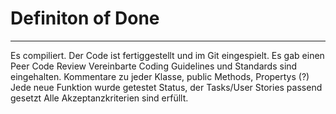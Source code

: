 # Definiton of Done
---

Es compiliert.
Der Code ist fertiggestellt und im Git eingespielt.
Es gab einen Peer Code Review
Vereinbarte Coding Guidelines und Standards sind eingehalten.
Kommentare zu jeder Klasse, public Methods, Propertys (?)
Jede neue Funktion wurde getestet 
Status, der Tasks/User Stories passend gesetzt
Alle Akzeptanzkriterien sind erfüllt.
